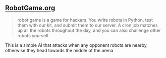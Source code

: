 ## [RobotGame.org](http://robotgame.org/home)

> robot game is a game for hackers. You write robots in Python, test them with our kit, and submit them to our server. A cron job matches up all the robots throughout the day, and you can also challenge other robots yourself.

This is a simple AI that attacks when any opponent robots are nearby, otherwise they head towards the middle of the arena
